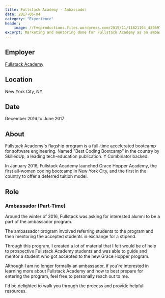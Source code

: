 ```yaml
---
title: Fullstack Academy - Ambassador
date: 2017-06-04
category: "Experience"
header:
    image: //fvcproductions.files.wordpress.com/2015/11/11821194_439697182900579_299304949_n-1-e1457320708289.jpg
excerpt: Marketing and mentoring done for Fullstack Academy as an ambassador for their programs.
---
```


## Employer

<a title="Fullstack Academy" href="//fullstackacademy.com" target="_blank" rel="noopener">Fullstack Academy</a>

## Location

New York City, NY

## Date

December 2016 to June 2017

## About

Fullstack Academy's flagship program is a full-time accelerated bootcamp for software engineering. Named "Best Coding Bootcamp" in the country by SkilledUp, a leading tech-education publication. Y Combinator backed.

In January 2016, Fullstack Academy launched Grace Hopper Academy, the first all-women coding bootcamp in New York City, and the first in the country to offer a deferred tuition model.

## Role

### Ambassador (Part-Time)

Around the winter of 2016, Fullstack was asking for interested alumni to be a part of the ambassador program.

The ambassador program involved referring students to the program and then mentoring the accepted students in exchange for a stipend.

Through this program, I created a lot of material that I felt would be of help to prospective Fullstack Academy students and was able to guide and mentor a student who got accepted to the new Grace Hopper program.

Although I am no longer formally an ambassador, if you're interested in learning more about Fullstack Academy and how to best prepare for entering the program, feel free to personally reach out to me.

I'd be delighted to walk you through the process and provide helpful resources.